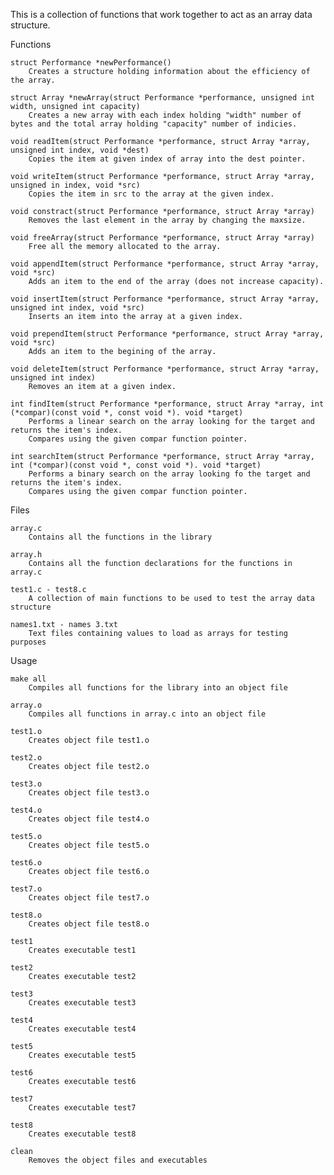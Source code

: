 This is a collection of functions that work together to act as an array data structure.

Functions

    struct Performance *newPerformance()
        Creates a structure holding information about the efficiency of the array.
        
    struct Array *newArray(struct Performance *performance, unsigned int width, unsigned int capacity)
        Creates a new array with each index holding "width" number of bytes and the total array holding "capacity" number of indicies.
        
    void readItem(struct Performance *performance, struct Array *array, unsigned int index, void *dest)
        Copies the item at given index of array into the dest pointer.
        
    void writeItem(struct Performance *performance, struct Array *array, unsigned in index, void *src)
        Copies the item in src to the array at the given index.
        
    void constract(struct Performance *performance, struct Array *array)
        Removes the last element in the array by changing the maxsize.
        
    void freeArray(struct Performance *performance, struct Array *array)
        Free all the memory allocated to the array.
        
    void appendItem(struct Performance *performance, struct Array *array, void *src)
        Adds an item to the end of the array (does not increase capacity).
        
    void insertItem(struct Performance *performance, struct Array *array, unsigned int index, void *src)
        Inserts an item into the array at a given index.
        
    void prependItem(struct Performance *performance, struct Array *array, void *src)
        Adds an item to the begining of the array.
        
    void deleteItem(struct Performance *performance, struct Array *array, unsigned int index)
        Removes an item at a given index.
        
    int findItem(struct Performance *performance, struct Array *array, int (*compar)(const void *, const void *). void *target)
        Performs a linear search on the array looking for the target and returns the item's index.
        Compares using the given compar function pointer.
        
    int searchItem(struct Performance *performance, struct Array *array, int (*compar)(const void *, const void *). void *target)
        Performs a binary search on the array looking fo the target and returns the item's index.
        Compares using the given compar function pointer.

Files

    array.c
        Contains all the functions in the library
        
    array.h
        Contains all the function declarations for the functions in array.c
        
    test1.c - test8.c
        A collection of main functions to be used to test the array data structure
        
    names1.txt - names 3.txt
        Text files containing values to load as arrays for testing purposes

Usage

    make all
        Compiles all functions for the library into an object file
        
    array.o
        Compiles all functions in array.c into an object file
        
    test1.o
        Creates object file test1.o
        
    test2.o
        Creates object file test2.o
        
    test3.o
        Creates object file test3.o
        
    test4.o
        Creates object file test4.o
        
    test5.o
        Creates object file test5.o
        
    test6.o
        Creates object file test6.o
        
    test7.o
        Creates object file test7.o
        
    test8.o
        Creates object file test8.o
        
    test1
        Creates executable test1
        
    test2
        Creates executable test2
        
    test3
        Creates executable test3
        
    test4
        Creates executable test4
        
    test5
        Creates executable test5
        
    test6
        Creates executable test6
        
    test7
        Creates executable test7
        
    test8
        Creates executable test8
        
    clean
        Removes the object files and executables
